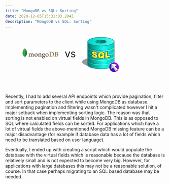 ```yaml
---
title: "MongoDB vs SQL: Sorting"
date: 2020-12-05T15:31:03.284Z
description: "MongoDB vs SQL: Sorting"
---
```


<div style="display:flex;align-items:center;padding-left:10%;padding-right:10%;padding-bottom:50px;">
    <div style="width:30%;">
        <img src="mongodb.png"
            alt="MongoDB"
            style="margin:0;"
            />
    </div>
        <span style="font-size: 32px;padding-left:16px;padding-right:16px;"> vs </span>
    <div style="width:30%;">
    <img src="sql.png"
        alt="SQL"
        />
    </div>
</div>

Recently, I had to add several API endpoints which provide pagination, filter and sort parameters to the client while using MongoDB as database. Implementing pagination and filtering wasn't complicated however I hit a major setback when implementing sorting logic. The reason was that sorting is not enabled on virtual fields in MongoDB. This is as opposed to SQL where calculated fields can be sorted. For applications which have a lot of virtual fields the above-mentioned MongoDB missing feature can be a major disadvantage (for example if database data has a lot of fields which need to be translated based on user language).

Eventually, I ended up with creating a script which would populate the database with the virtual fields which is reasonable because the database is relatively small and is not expected to become very big. However, for applications with large databases this may not be a reasonable solution, of course. In that case perhaps migrating to an SQL based database may be needed.
